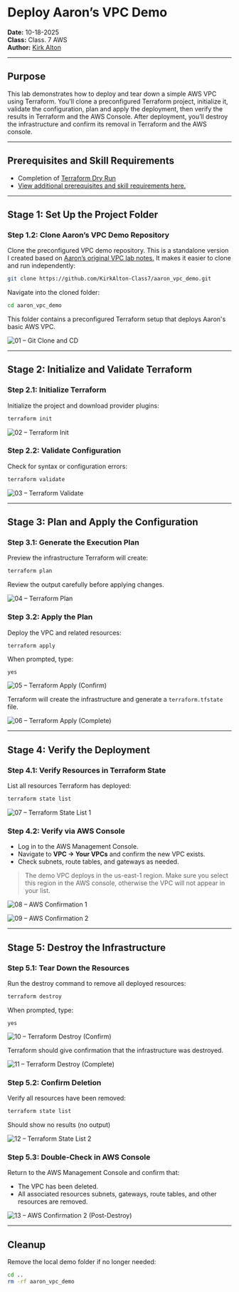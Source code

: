 # Deploy Aaron’s VPC Demo
**Date:** 10-18-2025
<br>
**Class:** Class. 7 AWS
<br>
**Author:** [Kirk Alton](https://github.com/KirkAlton-Class7)

---
## **Purpose**
This lab demonstrates how to deploy and tear down a simple AWS VPC using Terraform. You'll clone a preconfigured Terraform project, initialize it, validate the configuration, plan and apply the deployment, then verify the results in Terraform and the AWS Console. After deployment, you’ll destroy the infrastructure and confirm its removal in Terraform and the AWS console.

---
## Prerequisites and Skill Requirements
- Completion of [Terraform Dry Run](./terraform_dry_run.md)
- [View additional prerequisites and skill requirements here.](./prerequisites.md)

---
## **Stage 1: Set Up the Project Folder**

### **Step 1.2: Clone Aaron’s VPC Demo Repository**

Clone the preconfigured VPC demo repository. This is a standalone version I created based on [Aaron’s original VPC lab notes.](https://github.com/aaron-dm-mcdonald/Class7-notes/tree/main/101425) It makes it easier to clone and run independently:

```bash
git clone https://github.com/KirkAlton-Class7/aaron_vpc_demo.git
```

Navigate into the cloned folder:

```bash
cd aaron_vpc_demo
```

This folder contains a preconfigured Terraform setup that deploys Aaron's basic AWS VPC.

![01 – Git Clone and CD](./images/01_git_clone_cd.png)

---

## **Stage 2: Initialize and Validate Terraform**

### **Step 2.1: Initialize Terraform**

Initialize the project and download provider plugins:

```bash
terraform init
```

![02 – Terraform Init](./images/02_terraform_init.png)
### **Step 2.2: Validate Configuration**

Check for syntax or configuration errors:

```bash
terraform validate
```

![03 – Terraform Validate](./images/03_terraform_validate.png)


---

## **Stage 3: Plan and Apply the Configuration**

### **Step 3.1: Generate the Execution Plan**

Preview the infrastructure Terraform will create:

```bash
terraform plan
```

Review the output carefully before applying changes.

![04 – Terraform Plan](./images/04_terraform_plan.png)

### **Step 3.2: Apply the Plan**

Deploy the VPC and related resources:

```bash
terraform apply
```

When prompted, type:

```
yes
```

![05 – Terraform Apply (Confirm)](./images/05_terraform_apply_confirm.png)

Terraform will create the infrastructure and generate a `terraform.tfstate` file.

![06 – Terraform Apply (Complete)](./images/06_terraform_apply_complete.png)

---

## **Stage 4: Verify the Deployment**

### **Step 4.1: Verify Resources in Terraform State**

List all resources Terraform has deployed:

```bash
terraform state list
```

![07 – Terraform State List 1](./images/07_terraform_state_list_1.png)

### **Step 4.2: Verify via AWS Console**

- Log in to the AWS Management Console.
- Navigate to **VPC → Your VPCs** and confirm the new VPC exists.
- Check subnets, route tables, and gateways as needed.

> The demo VPC deploys in the us-east-1 region. Make sure you select this region in the AWS console, otherwise the VPC will not appear in your list.


![08 – AWS Confirmation 1](./images/08_aws_confirmation_1.png)

![09 – AWS Confirmation 2](./images/09_aws_confirmation_2.png)

---

## **Stage 5: Destroy the Infrastructure**

### **Step 5.1: Tear Down the Resources**

Run the destroy command to remove all deployed resources:

```bash
terraform destroy
```

When prompted, type:

```
yes
```

![10 – Terraform Destroy (Confirm)](./images/10_terraform_destroy_confirm.png)

Terraform should give confirmation that the infrastructure was destroyed.

![11 – Terraform Destroy (Complete)](./images/11_terraform_destroy_complete.png)

### **Step 5.2: Confirm Deletion**

Verify all resources have been removed:

```bash
terraform state list
```

Should show no results (no output)

![12 – Terraform State List 2](./images/12_terraform_state_list_2.png)

### **Step 5.3: Double-Check in AWS Console**

Return to the AWS Management Console and confirm that:
- The VPC has been deleted.
- All associated resources subnets, gateways, route tables, and other resources are removed.

![13 – AWS Confirmation 2 (Post-Destroy)](./images/13_aws_confirmation_2.png)

---

## **Cleanup**
Remove the local demo folder if no longer needed:

```bash
cd ..
rm -rf aaron_vpc_demo
```
